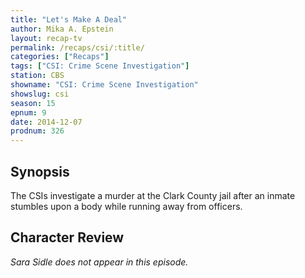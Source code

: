 ```yaml
---
title: "Let's Make A Deal"
author: Mika A. Epstein
layout: recap-tv
permalink: /recaps/csi/:title/
categories: ["Recaps"]
tags: ["CSI: Crime Scene Investigation"]
station: CBS
showname: "CSI: Crime Scene Investigation"
showslug: csi
season: 15  
epnum: 9  
date: 2014-12-07
prodnum: 326  
---
```


## Synopsis

The CSIs investigate a murder at the Clark County jail after an inmate stumbles upon a body while running away from officers.

## Character Review

_Sara Sidle does not appear in this episode._

